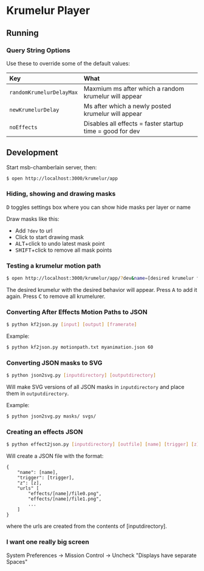 # Krumelur Player

## Running

### Query String Options

Use these to override some of the default values:

| Key                      | What         
| :----------------------- | :-------------------------------------------------------- |
| `randomKrumelurDelayMax` | Maxmium ms after which a random krumelur will appear      |
| `newKrumelurDelay`       | Ms after which a newly posted krumelur will appear        |
| `noEffects`              | Disables all effects = faster startup time = good for dev |

## Development
Start msb-chamberlain server, then:
```sh
$ open http://localhost:3000/krumelur/app
```

### Hiding, showing and drawing masks

<kbd>D</kbd> toggles settings box where you can show hide masks per layer or name

Draw masks like this:

- Add `?dev` to url
- Click to start drawing mask
- <kbd>ALT</kbd>+click to undo latest mask point
- <kbd>SHIFT</kbd>+click to remove all mask points


### Testing a krumelur motion path
```sh
$ open http://localhost:3000/krumelur/app/?dev&name=[desired krumelur file name]&behavior=[desired behavior]
```
The desired krumelur with the desired behavior will appear. Press <kbd>A</kbd> to add it again. Press <kbd>C</kbd> to remove all krumelurer.

### Converting After Effects Motion Paths to JSON
```sh
$ python kf2json.py [input] [output] [framerate]
```
Example:
```sh
$ python kf2json.py motionpath.txt myanimation.json 60
```

### Converting JSON masks to SVG
```sh
$ python json2svg.py [inputdirectory] [outputdirectory]
```
Will make SVG versions of all JSON masks in `inputdirectory` and place them in `outputdirectory`.

Example:
```sh
$ python json2svg.py masks/ svgs/
```

### Creating an effects JSON
```sh
$ python effect2json.py [inputdirectory] [outfile] [name] [trigger] [z]
```
Will create a JSON file with the format:
```
{
    "name": [name],
    "trigger": [trigger],
    "z": [z],
    "urls" [
        "effects/[name]/file0.png",
        "effects/[name]/file1.png",
        ...
    ]
}
```
where the urls are created from the contents of [inputdirectory].

### I want one really big screen
System Preferences -> Mission Control -> Uncheck "Displays have separate Spaces"
